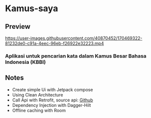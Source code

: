 # Kamus-saya

## Preview

https://user-images.githubusercontent.com/40870452/170469322-81232de0-c91a-4eec-96eb-f26922e32223.mp4

### Aplikasi untuk pencarian kata dalam Kamus Besar Bahasa Indonesia (KBBI) 

## Notes
- Create simple Ui with Jetpack compose
- Using Clean Architecture
- Call Api with Retrofit, source api: [Github](https://github.com/btrianurdin/new-kbbi-api)
- Dependency Injection with Dagger-Hilt
- Offline caching with Room
